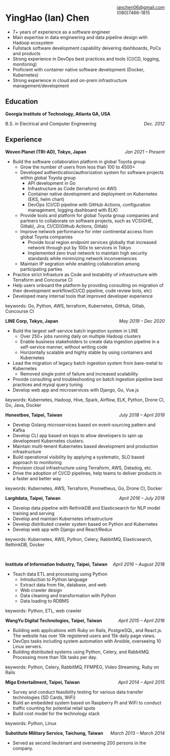 <span style="float: right">ianchen06@gmail.com<br>(080)7466-1815</span>
# YingHao (Ian) Chen 
- 7+ years of experience as a software engineer
- Main expertise in data engineering and data pipeline design with Hadoop ecosystem
- Fullstack software development capability deivering dashboards, PoCs and products
- Strong experience in DevOps best practices and tools (CI/CD, logging, monitoring)
- Proficient with container native software development (Docker, Kubernetes)
- Strong experience in cloud and on-prem infrastructure management/development

## Education
**Georgia Institute of Technology, Atlanta GA, USA**

B.S. in Electrical and Computer Engineering
<span style="float: right">*Dec. 2012*</span>

## Experience

**Woven Planet (TRI-AD), Tokyo, Japan**
<span style="float: right">*Jan 2021 &ndash; Present*</span>

- Build the software collaboration platform in global Toyota group
  - Grow the number of users from less than 100 to 4500+
  - Developed authentication/authorization system for software projects within global Toyota group
    - API development in Go
    - Infrastructure as Code (terraform) on AWS
    - Container native development and deployment on Kubernetes (EKS, helm chart)
    - DevOps (CI/CD pipeline with GitHub Actions, configuration management, logging dashboard with ELK)
  - Provide tools and platform for global Toyota group companies and partners to collaborate on software projects, such as VCS(GHE, Gitlab), Jira, CI/CD(Github Actions, Gitlab)
  - Improve network performance for inter continental access from global Toyota companies
    - Provide local region endpoint services globally that increased network through put by 100x to services in Tokyo
    - Implemented zero trust network to maintain high security standards while minimizing network inconveniences
  - Maintain IP segration while enabling collaboration among participating parties
- Practice strict Infrasture as Code and testability of infrastructure with Terraform and Concourse CI
- Help users onboard the platform by providing consulting on migration of their development workflow(CI/CD pipeline, code review bots, etc)
- Developed many internal tools that improved developer experience

keywords: Go, Python, AWS, terraform, Kubernetes, GitHub, Gitlab, Concourse CI

**LINE Corp, Tokyo, Japan**
<span style="float: right">*May 2019 &ndash; Dec 2020*</span>

- Build the largest self-service batch ingestion system in LINE
  - Over 250+ jobs running daily on multiple Hadoop clusters
  - Enable business stakeholders to create data ingestion pipeline in a self-service manner, without writing code
  - Horizontally scalable and highly stable by using containers and Kubernetes
- Lead the migration of legacy batch ingestion system from bare-metal to Kubernetes
  - Removed single point of failure and increased scalability
- Provide consulting and troubleshooting on batch ingestion pipeline best practices and mysql query tuning
- Develop web app and microservices with Django, Go, Vue.js

keywords: Kubernetes, Hadoop, Hive, Spark, Airflow, ELK, Python, Drone CI, Go, Java, Docker

**Honestbee, Taipei, Taiwan**
<span style="float: right">*July 2018 &ndash; April 2019*</span>

- Develop Golang microservices based on event-sourcing pattern and Kafka
- Develop CLI app based on kops to allow developers to spin up development Kubernetes clusters.
- Maintain multi-tenent Kubernetes based development and production infrastructure
- Build operational visibility by applying a systematic, SLO based approach to monitoring
- Provision cloud infrastructure using Terraform, AWS, Datadog, etc.
- Drive the adoption of CI/CD pipelines, help teams to deliver products in a faster and better way

keywords: Kubernetes, AWS, Terraform, Prometheus, Go, Drone CI, Docker

**Largitdata, Taipei, Taiwan**
<span style="float: right">*April 2016 &ndash; July 2018*</span>

- Develop data pipeline with RethinkDB and Elasticsearch for NLP model training and serving
- Develop and maintain Kubernetes infrastructure
- Develop distributed crawler system based on Python and Kubernetes
- Develop web app with Django and React/Redux

keywords: Kubernetes, AWS, Python, Celery, RabbitMQ, Elasticsearch, RethinkDB, Docker

<br/>

**Institute of Information Industry, Taipei, Taiwan**
<span style="float: right">*April 2016 &ndash; August 2018*</span>

- Teach data ETL and processing using Python
  - Introduction to Python language
  - Extract data from file, database, and web
  - Web crawler design
  - Data cleaning and transformation with Python
  - Data loading to RDBMS

keywords: Python, ETL, web crawler

**WangYu Digital Technologies, Taipei, Taiwan**
<span style="float: right">*April 2015 &ndash; April 2016*</span>

- Building web applications with Ruby on Rails, PostgreSQL, and React.js. The website has over 10k registered users and 15k daily page views.
- DevOps tasks including system automation with Ansible, overseeing 10 Linux servers.
- Building distributed systems using Python, Celery, and RabbitMQ. Processing more than 10k tasks per day.

keywords: Python, Celery, RabbitMQ, FFMPEG, Video Streaming, Ruby on Rails

**Migo Entertailment, Taipei, Taiwan**
<span style="float: right">*April 2014 &ndash; April 2015*</span>

- Survey and conduct feasibility testing for various data transfer technologies (SD Cards, WiFi)
- Build an embedded system based on Raspberry Pi and WiFi to conduct traffic counting for potential retail spots
- Build cost model for the technology stack

keywords: Python, Linux

**Substitute Military Service, Taichung, Taiwan**
<span style="float: right">*March 2013 &ndash; March 2014*</span>

- Served as second lieutenant and overseeing 200 persons in the company.
